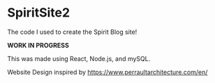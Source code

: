 # SpiritSite2
The code I used to create the Spirit Blog site!

**WORK IN PROGRESS**

This was made using React, Node.js, and mySQL. 

Website Design inspired by https://www.perraultarchitecture.com/en/
